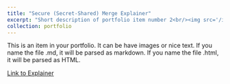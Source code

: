 ```yaml
---
title: "Secure (Secret-Shared) Merge Explainer"
excerpt: "Short description of portfolio item number 2<br/><img src='/images/3953273590_704e3899d5_m.jpg'>"
collection: portfolio
---
```


This is an item in your portfolio. It can be have images or nice text. If you name the file .md, it will be parsed as markdown. If you name the file .html, it will be parsed as HTML. 

[Link to Explainer](https://docs.google.com/document/d/1K1Y3SD8wqclkfJzSJ1Yc9A94jZe2HVemmnr0SjNnZ8w/edit?usp=sharing)
